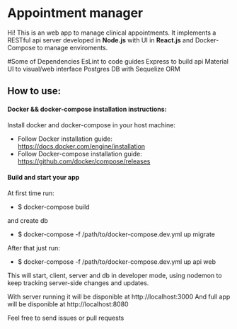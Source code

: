 # Appointment manager

Hi! 
This is an web app to manage clinical appointments.
It implements a RESTful api server developed in **Node.js** with UI in **React.js** and Docker-Compose to manage enviroments.

#Some of Dependencies
EsLint to code guides
Express to build api
Material UI to visual/web interface
Postgres DB with Sequelize ORM

## How to use:

#### Docker && docker-compose installation instructions:

Install docker and docker-compose in your host machine:
* Follow Docker installation guide: https://docs.docker.com/engine/installation
* Follow Docker-compose installation guide: https://github.com/docker/compose/releases


#### Build and start your app

At first time run:
* $ docker-compose build

and create db

* $ docker-compose -f /path/to/docker-compose.dev.yml up migrate  

After that just run:
* $ docker-compose -f /path/to/docker-compose.dev.yml up api web   

This will start, client, server and db in developer mode, using nodemon to keep tracking server-side changes and updates.

With server running it will be disponible at http://localhost:3000
And full app will be disponible at http://localhost:8080

Feel free to send issues or pull requests 
